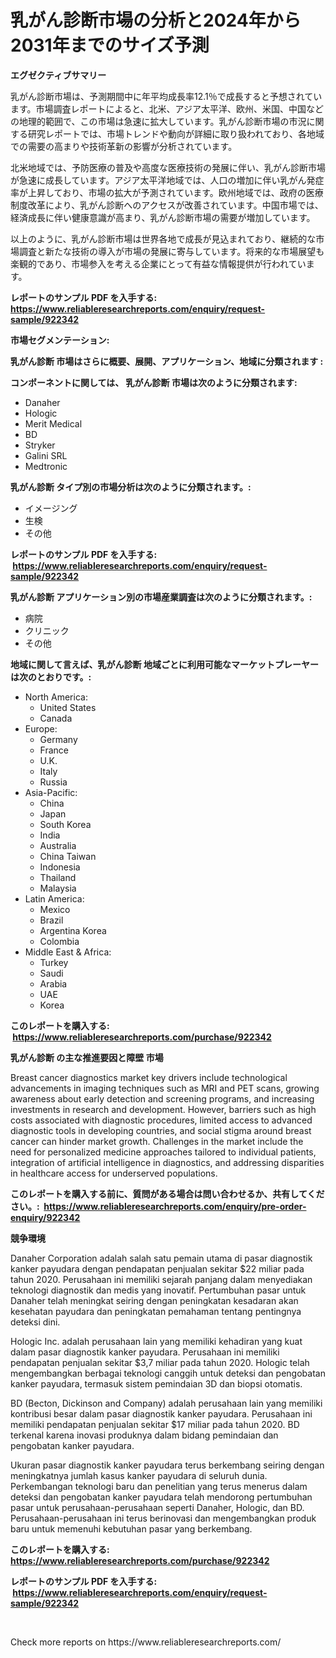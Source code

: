<p><h1>乳がん診断市場の分析と2024年から2031年までのサイズ予測</h1></p><p><strong>エグゼクティブサマリー</strong></p>
<p><p>乳がん診断市場は、予測期間中に年平均成長率12.1％で成長すると予想されています。市場調査レポートによると、北米、アジア太平洋、欧州、米国、中国などの地理的範囲で、この市場は急速に拡大しています。乳がん診断市場の市況に関する研究レポートでは、市場トレンドや動向が詳細に取り扱われており、各地域での需要の高まりや技術革新の影響が分析されています。</p><p>北米地域では、予防医療の普及や高度な医療技術の発展に伴い、乳がん診断市場が急速に成長しています。アジア太平洋地域では、人口の増加に伴い乳がん発症率が上昇しており、市場の拡大が予測されています。欧州地域では、政府の医療制度改革により、乳がん診断へのアクセスが改善されています。中国市場では、経済成長に伴い健康意識が高まり、乳がん診断市場の需要が増加しています。</p><p>以上のように、乳がん診断市場は世界各地で成長が見込まれており、継続的な市場調査と新たな技術の導入が市場の発展に寄与しています。将来的な市場展望も楽観的であり、市場参入を考える企業にとって有益な情報提供が行われています。</p></p>
<p><strong>レポートのサンプル PDF を入手する: <a href="https://www.reliableresearchreports.com/enquiry/request-sample/922342">https://www.reliableresearchreports.com/enquiry/request-sample/922342</a></strong></p>
<p><strong>市場セグメンテーション:</strong></p>
<p><strong> 乳がん診断 市場はさらに概要、展開、アプリケーション、地域に分類されます :</strong></p>
<p><strong>コンポーネントに関しては、 乳がん診断 市場は次のように分類されます: &nbsp;</strong></p>
<p><ul><li>Danaher</li><li>Hologic</li><li>Merit Medical</li><li>BD</li><li>Stryker</li><li>Galini SRL</li><li>Medtronic</li></ul></p>
<p><strong> 乳がん診断 タイプ別の市場分析は次のように分類されます。:</strong></p>
<p><ul><li>イメージング</li><li>生検</li><li>その他</li></ul></p>
<p><strong>レポートのサンプル PDF を入手する: &nbsp;<a href="https://www.reliableresearchreports.com/enquiry/request-sample/922342">https://www.reliableresearchreports.com/enquiry/request-sample/922342</a></strong></p>
<p><strong> 乳がん診断 アプリケーション別の市場産業調査は次のように分類されます。:</strong></p>
<p><ul><li>病院</li><li>クリニック</li><li>その他</li></ul></p>
<p><strong>地域に関して言えば、乳がん診断 地域ごとに利用可能なマーケットプレーヤーは次のとおりです。:</strong></p>
<p><ul>
    <li>
        North America:
        <ul>
            <li>United States</li>
            <li>Canada</li>
        </ul>
    </li>
    <li>
        Europe:
        <ul>
            <li>Germany</li>
            <li>France</li>
            <li>U.K.</li>
            <li>Italy</li>
            <li>Russia</li>
        </ul>
    </li>
    <li>
        Asia-Pacific:
        <ul>
            <li>China</li>
            <li>Japan</li>
            <li>South Korea</li>
            <li>India</li>
            <li>Australia</li>
            <li>China Taiwan</li>
            <li>Indonesia</li>
            <li>Thailand</li>
            <li>Malaysia</li>
        </ul>
    </li>
    <li>
        Latin America:
        <ul>
            <li>Mexico</li>
            <li>Brazil</li>
            <li>Argentina Korea</li>
            <li>Colombia</li>
        </ul>
    </li>
    <li>
        Middle East & Africa:
        <ul>
            <li>Turkey</li>
            <li>Saudi</li>
            <li>Arabia</li>
            <li>UAE</li>
            <li>Korea</li>
        </ul>
    </li>
    </ul></p>
<p><strong>このレポートを購入する: &nbsp;<a href="https://www.reliableresearchreports.com/purchase/922342">https://www.reliableresearchreports.com/purchase/922342</a></strong></p>
<p><strong>乳がん診断 の主な推進要因と障壁 市場</strong></p>
<p><p>Breast cancer diagnostics market key drivers include technological advancements in imaging techniques such as MRI and PET scans, growing awareness about early detection and screening programs, and increasing investments in research and development. However, barriers such as high costs associated with diagnostic procedures, limited access to advanced diagnostic tools in developing countries, and social stigma around breast cancer can hinder market growth. Challenges in the market include the need for personalized medicine approaches tailored to individual patients, integration of artificial intelligence in diagnostics, and addressing disparities in healthcare access for underserved populations.</p></p>
<p><strong>このレポートを購入する前に、質問がある場合は問い合わせるか、共有してください。:&nbsp; <a href="https://www.reliableresearchreports.com/enquiry/pre-order-enquiry/922342">https://www.reliableresearchreports.com/enquiry/pre-order-enquiry/922342</a></strong></p>
<p><strong>競争環境</strong></p>
<p><p>Danaher Corporation adalah salah satu pemain utama di pasar diagnostik kanker payudara dengan pendapatan penjualan sekitar $22 miliar pada tahun 2020. Perusahaan ini memiliki sejarah panjang dalam menyediakan teknologi diagnostik dan medis yang inovatif. Pertumbuhan pasar untuk Danaher telah meningkat seiring dengan peningkatan kesadaran akan kesehatan payudara dan peningkatan pemahaman tentang pentingnya deteksi dini.</p><p>Hologic Inc. adalah perusahaan lain yang memiliki kehadiran yang kuat dalam pasar diagnostik kanker payudara. Perusahaan ini memiliki pendapatan penjualan sekitar $3,7 miliar pada tahun 2020. Hologic telah mengembangkan berbagai teknologi canggih untuk deteksi dan pengobatan kanker payudara, termasuk sistem pemindaian 3D dan biopsi otomatis.</p><p>BD (Becton, Dickinson and Company) adalah perusahaan lain yang memiliki kontribusi besar dalam pasar diagnostik kanker payudara. Perusahaan ini memiliki pendapatan penjualan sekitar $17 miliar pada tahun 2020. BD terkenal karena inovasi produknya dalam bidang pemindaian dan pengobatan kanker payudara.</p><p>Ukuran pasar diagnostik kanker payudara terus berkembang seiring dengan meningkatnya jumlah kasus kanker payudara di seluruh dunia. Perkembangan teknologi baru dan penelitian yang terus menerus dalam deteksi dan pengobatan kanker payudara telah mendorong pertumbuhan pasar untuk perusahaan-perusahaan seperti Danaher, Hologic, dan BD. Perusahaan-perusahaan ini terus berinovasi dan mengembangkan produk baru untuk memenuhi kebutuhan pasar yang berkembang.</p></p>
<p><strong>このレポートを購入する: &nbsp; <a href="https://www.reliableresearchreports.com/purchase/922342">https://www.reliableresearchreports.com/purchase/922342</a></strong></p>
<p><strong>レポートのサンプル PDF を入手する: &nbsp;<a href="https://www.reliableresearchreports.com/enquiry/request-sample/922342">https://www.reliableresearchreports.com/enquiry/request-sample/922342</a></strong><strong></strong></p>
<p>&nbsp;</p>
<p>Check more reports on https://www.reliableresearchreports.com/</p>